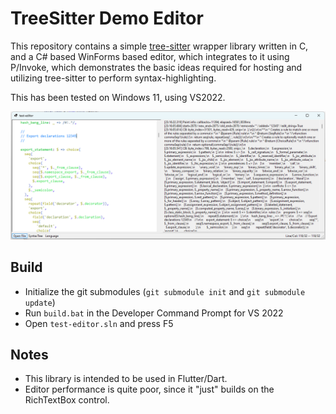 # TreeSitter Demo Editor

This repository contains a simple [tree-sitter](https://tree-sitter.github.io/tree-sitter/) wrapper library written in C,
and a C# based WinForms based editor, which integrates to it using P/Invoke,
which demonstrates the basic ideas required for hosting and utilizing
tree-sitter to perform syntax-highlighting.

This has been tested on Windows 11, using VS2022.

![image](test-editor.png)

## Build

- Initialize the git submodules (`git submodule init` and `git submodule update`)
- Run `build.bat` in the Developer Command Prompt for VS 2022
- Open `test-editor.sln` and press F5

## Notes

- This library is intended to be used in Flutter/Dart.
- Editor performance is quite poor, since it "just" builds on the RichTextBox control.
